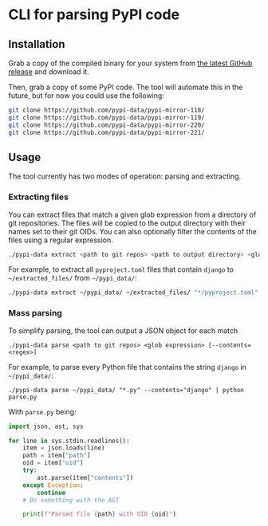 # CLI for parsing PyPI code

## Installation

Grab a copy of the compiled binary for your system from [the latest GitHub release](https://github.com/pypi-data/cli/releases/tag/latest) and download it.

Then, grab a copy of some PyPI code. The tool will automate this in the future, but for now you could use the following:

```bash
git clone https://github.com/pypi-data/pypi-mirror-118/
git clone https://github.com/pypi-data/pypi-mirror-119/
git clone https://github.com/pypi-data/pypi-mirror-220/
git clone https://github.com/pypi-data/pypi-mirror-221/
```

## Usage

The tool currently has two modes of operation: parsing and extracting.

### Extracting files

You can extract files that match a given glob expression from a directory of git repositories. The files will be copied 
to the output directory with their names set to their git OIDs. You can also optionally filter the contents of the 
files using a regular expression.

```bash
./pypi-data extract <path to git repos> <path to output directory> <glob expression> [--contents=<regex>]
```

For example, to extract all `pyproject.toml` files that contain `django` to `~/extracted_files/` from `~/pypi_data/`:

```bash
./pypi-data extract ~/pypi_data/ ~/extracted_files/ "*/pyproject.toml" --contents="django"
```

### Mass parsing

To simplify parsing, the tool can output a JSON object for each match

```shell
./pypi-data parse <path to git repos> <glob expression> [--contents=<regex>]
```

For example, to parse every Python file that contains the string `django` in `~/pypi_data/`:

```shell
./pypi-data parse ~/pypi_data/ "*.py" --contents="django" | python parse.py
```

With `parse.py` being:

```python
import json, ast, sys

for line in sys.stdin.readlines():
    item = json.loads(line)
    path = item["path"]
    oid = item["oid"]
    try:
        ast.parse(item["contents"])
    except Exception:
        continue
    # Do something with the AST

    print(f"Parsed file {path} with OID {oid}")
```